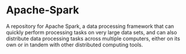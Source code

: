 # Apache-Spark
A repository for Apache Spark, a data processing framework that can quickly perform processing tasks on very large data sets, and can also distribute data processing tasks across multiple computers, either on its own or in tandem with other distributed computing tools.

